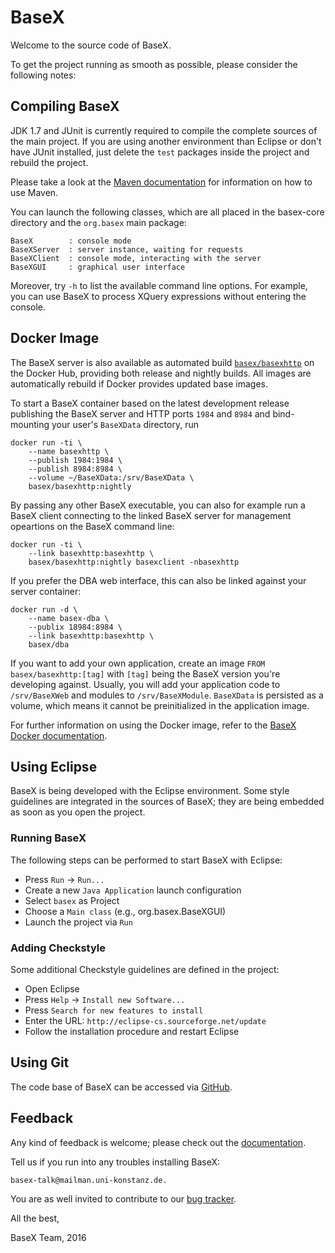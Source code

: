 BaseX  
=========================================================================================================================

Welcome to the source code of BaseX.

To get the project running as smooth as possible, please consider the following notes:

Compiling BaseX
---------------

JDK 1.7 and JUnit is currently required to compile the complete sources
of the main project. If you are using another environment than Eclipse
or don't have JUnit installed, just delete the `test` packages inside
the project and rebuild the project.

Please take a look at the [Maven documentation](https://docs.basex.org/wiki/Maven) for information on how to use Maven.

You can launch the following classes, which are all placed in the basex-core directory and the `org.basex` main package:

    BaseX        : console mode
    BaseXServer  : server instance, waiting for requests
    BaseXClient  : console mode, interacting with the server
    BaseXGUI     : graphical user interface

Moreover, try `-h` to list the available command line options. For
example, you can use BaseX to process XQuery expressions without
entering the console.

Docker Image
------------

The BaseX server is also available as automated build
[`basex/basexhttp`](https://hub.docker.com/r/basex/basexhttp/)
on the Docker Hub, providing both release and nightly builds. All images are
automatically rebuild if Docker provides updated base images.

To start a BaseX container based on the latest development release publishing
the BaseX server and HTTP ports `1984` and `8984` and bind-mounting your user's
`BaseXData` directory, run

    docker run -ti \
        --name basexhttp \
        --publish 1984:1984 \
        --publish 8984:8984 \
        --volume ~/BaseXData:/srv/BaseXData \
        basex/basexhttp:nightly

By passing any other BaseX executable, you can also for example run a BaseX
client connecting to the linked BaseX server for management opeartions on the
BaseX command line:

    docker run -ti \
        --link basexhttp:basexhttp \
        basex/basexhttp:nightly basexclient -nbasexhttp

If you prefer the DBA web interface, this can also be linked against your
server container:

    docker run -d \
        --name basex-dba \
        --publix 18984:8984 \
        --link basexhttp:basexhttp \
        basex/dba

If you want to add your own application, create an image
`FROM basex/basexhttp:[tag]` with `[tag]` being the BaseX version you're
developing against. Usually, you will add your application code to
`/srv/BaseXWeb` and modules to `/srv/BaseXModule`. `BaseXData` is persisted as
a volume, which means it cannot be preinitialized in the application image.

For further information on using the Docker image, refer to the
[BaseX Docker documentation](http://docs.basex.org/wiki/Docker).

Using Eclipse
-------------

BaseX is being developed with the Eclipse environment. Some style
guidelines are integrated in the sources of BaseX; they are being
embedded as soon as you open the project.

### Running BaseX

The following steps can be performed to start BaseX with Eclipse:

 - Press `Run` -> `Run...`
 - Create a new `Java Application` launch configuration
 - Select `basex` as Project
 - Choose a `Main class` (e.g., org.basex.BaseXGUI)
 - Launch the project via `Run`

### Adding Checkstyle

Some additional Checkstyle guidelines are defined in the project:

 - Open Eclipse
 - Press `Help` -> `Install new Software...`
 - Press `Search for new features to install`
 - Enter the URL: `http://eclipse-cs.sourceforge.net/update`
 - Follow the installation procedure and restart Eclipse

Using Git
---------

The code base of BaseX can be accessed via [GitHub](https://www.github.com).

Feedback
--------

Any kind of feedback is welcome; please check out the [documentation](https://docs.basex.org).

Tell us if you run into any troubles installing BaseX:

    basex-talk@mailman.uni-konstanz.de.

You are as well invited to contribute to our [bug tracker](https://github.com/BaseXdb/BaseX/issues).

All the best,

BaseX Team, 2016
